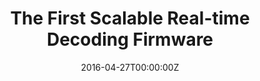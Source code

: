 ---
title: The First Scalable Real-time Decoding Firmware
summary:  Fast classical processing is essential for most quantum fault-tolerance architectures. We pioneered the slicing-window parallel decoding approach that provides fast classical processing for the surface code through parallelism. This scheme significantly accelerates classical processing by leveraging parallelism, effectively overcoming a major bottleneck in fault-tolerant quantum computing for the first time. Our work has garnered widespread recognition within the scientific community. \textcolor{blue}{It has been featured in presentations at leading institutions like MIT and Duke. Additionally, our team has been honored with an invitation to speak at the QEC23, a prominent conference on quantum error correction.} 
tags:
  - Real-time Decoding
  - Quantum Computer Architecture
date: '2016-04-27T00:00:00Z'

# Optional external URL for project (replaces project detail page).
external_link: ''

image:
  caption: Photo by rawpixel on Unsplash
  focal_point: Smart

links:
  - icon: twitter
    icon_pack: fab
    name: Follow
    url: https://twitter.com/georgecushen
url_code: ''
url_pdf: ''
url_slides: ''
url_video: ''

# Slides (optional).
#   Associate this project with Markdown slides.
#   Simply enter your slide deck's filename without extension.
#   E.g. `slides = "example-slides"` references `content/slides/example-slides.md`.
#   Otherwise, set `slides = ""`.
slides: example
---